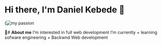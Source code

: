 # **Hi there, I'm Daniel Kebede** 👋


(![my passion ](https://github.com/user-attachments/assets/d33055f7-534d-4ff5-8a2f-fcf087539f32)

:star_struck:# **About me**
I’m interested in full web development
I’m currently  + learning sofware engineering 
               + Backwnd Web development

